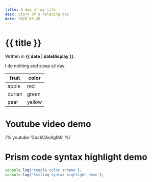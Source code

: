 ```yaml
---
title: A day of my life
desc: Story of a relaxing day.
date: 2020-05-20
---
```


# {{ title }}

Written in **{{ date | dateDisplay }}**.

I do nothing and sleep all day.
<!-- REMOVEABLE: feel free to remove / replace any content on this page -->

| fruit  | color  |
|--------|--------|
| apple  | red    |
| durian | green  |
| pear   | yellow |

# Youtube video demo

{% youtube 'GpckCAcAgMk' %}

# Prism code syntax highlight demo

```js
console.log('toggle color scheme');
console.log('testing syntax highlight demo');
```